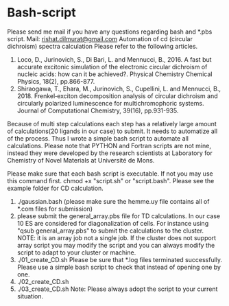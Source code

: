 # Bash-script
Please send me mail if you have any questions regarding bash and *.pbs script. Mail: rishat.dilmurat@gmail.com
Automation of cd (circular dichroism) spectra calculation
Please refer to the following articles.
1. Loco, D., Jurinovich, S., Di Bari, L. and Mennucci, B., 2016. A fast but accurate excitonic simulation of the electronic circular dichroism of nucleic acids: how can it be achieved?. Physical Chemistry Chemical Physics, 18(2), pp.866-877.
2. Shiraogawa, T., Ehara, M., Jurinovich, S., Cupellini, L. and Mennucci, B., 2018. Frenkel‐exciton decomposition analysis of circular dichroism and circularly polarized luminescence for multichromophoric systems. Journal of Computational Chemistry, 39(16), pp.931-935.


Because of multi step calculations each step has a relatively large amount of calculations(20 ligands in our case) to submit. It needs to automatize all of the process. Thus I wrote a simple bash script to automate all calculations. Please note that PYTHON and Fortran scripts are not mine, instead they were developed by the research scientists at Laboratory for Chemistry of Novel Materials at Université de Mons.

Please make sure that each bash script is executable. If not you may use this command first. chmod +x "script.sh" or "script.bash". Please see the example folder for CD calculation.
1) ./gaussian.bash (please make sure the hemme.uy file contains all of *.com files for submission)
2) please submit the general_array.pbs file for TD calculations. In our case 10 ES are considered for diagonalization of cells. For instance using "qsub general_array.pbs" to submit the calculations to the cluster. NOTE: it is an array job not a single job. If the cluster does not support array script you may modify the script and you can always modify the script to adapt to your cluster or machine.
3) ./01_create_CD.sh Please be sure that *.log files terminated successfully. Please use a simple bash script to check that instead of opening one by one.
4) ./02_create_CD.sh
5) ./03_create_CD.sh
Note: Please always adopt the script to your current situation.
   
   
